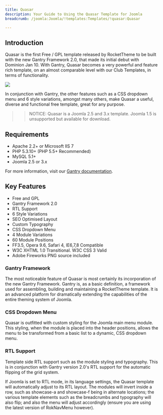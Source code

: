 ```yaml
---
title: Quasar
description: Your Guide to Using the Quasar Template for Joomla
breadcrumb: /joomla:Joomla/!templates:Templates/!quasar:Quasar

---
```


Introduction
-----

Quasar is the first Free / GPL template released by RocketTheme to be built with the new Gantry Framework 2.0, that made its initial debut with Dominion Jan 10. With Gantry, Quasar becomes a very powerful and feature rich template, on an almost comparable level with our Club Templates, in terms of functionality. 

![][Quasar]

In conjunction with Gantry, the other features such as a CSS dropdown menu and 6 style variations, amongst many others, make Quasar a useful, diverse and functional free template, great for any purpose.

>> NOTICE: Quasar is a Joomla 2.5 and 3.x template. Joomla 1.5 is unsupported but available for download.

Requirements
-----

* Apache 2.2+ or Microsoft IIS 7
* PHP 5.3.10+ (PHP 5.5+ Recommended)
* MySQL 5.1+
* Joomla 2.5 or 3.x

For more information, visit our [Gantry documentation][gantry].

Key Features
-----

* Free and GPL
* Gantry Framework 2.0
* RTL Support
* 6 Style Variations
* SEO Optimised Layout
* Custom Typography
* CSS Dropdown Menu
* 4 Module Variations
* 60 Module Positions
* FF3.5, Opera 9.6, Safari 4, IE6,7,8 Compatible
* W3C XHTML 1.0 Transitional. W3C CSS 3 Valid
* Adobe Fireworks PNG source included

### Gantry Framework

The most noticeable feature of Quasar is most certainly its incorporation of the new Gantry Framework. Gantry is, as a basic definition, a framework used for assembling, building and maintaining a RocketTheme template. It is an advanced platform for dramatically extending the capabilities of the entire theming system of Joomla. 

### CSS Dropdown Menu

Quasar is outfitted with custom styling for the Joomla main menu module. This styling, when the module is placed into the header positions, allows the menu to be transformed from a basic list to a dynamic, CSS dropdown menu.

### RTL Support

Template side RTL support such as the module styling and typography. This is in conjunction with Gantry version 2.0's RTL support for the automatic flipping of the grid system.

If Joomla is set to RTL mode, in its language settings, the Quasar template will automatically adjust to its RTL layout. The modules will invert inside a row, such as showcase-a and showcase-f being in alternate locations; the various template elements such as the breadcrumbs and typography will also flip; and also the menu will adjust accordingly (ensure you are using the latest version of RokNavMenu however).

[gantry]: http://gantry.org
[Quasar]: assets/quasar2.jpeg
[responsive]: assets/responsive.jpg
[roksprocket]: assets/roksprocket.jpg
[filezilla]: https://filezilla-project.org
[launcher]: ../../start/rocketlauncher.md
[strips]: assets/strips.jpg
[k2]: assets/k2.jpg